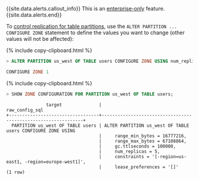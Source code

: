{{site.data.alerts.callout_info}}
This is an [enterprise-only](enterprise-licensing.html) feature.
{{site.data.alerts.end}}

To [control replication for table partitions](partitioning.html#replication-zones), use the `ALTER PARTITION ... CONFIGURE ZONE` statement to define the values you want to change (other values will not be affected):

{% include copy-clipboard.html %}
~~~ sql
> ALTER PARTITION us_west OF TABLE users CONFIGURE ZONE USING num_replicas = 5, constraints = '[-region=us-east1,-region=europe-west1]';
~~~

~~~ sql
CONFIGURE ZONE 1
~~~

{% include copy-clipboard.html %}
~~~ sql
> SHOW ZONE CONFIGURATION FOR PARTITION us_west OF TABLE users;
~~~

~~~
               target              |                        raw_config_sql
+----------------------------------+---------------------------------------------------------------+
  PARTITION us_west OF TABLE users | ALTER PARTITION us_west OF TABLE users CONFIGURE ZONE USING
                                   |     range_min_bytes = 16777216,
                                   |     range_max_bytes = 67108864,
                                   |     gc.ttlseconds = 100000,
                                   |     num_replicas = 5,
                                   |     constraints = '[-region=us-east1, -region=europe-west1]',
                                   |     lease_preferences = '[]'
(1 row)
~~~
